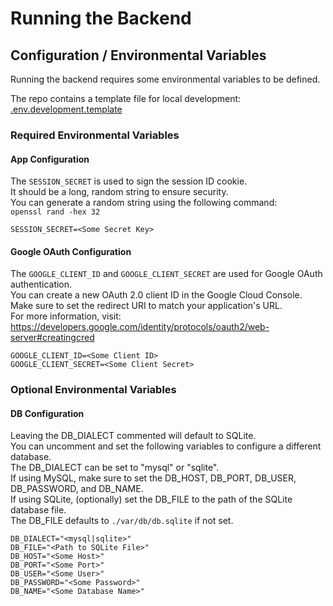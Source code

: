 # Running the Backend

## Configuration / Environmental Variables

Running the backend requires some environmental variables to be defined.

The repo contains a template file for local development: [.env.development.template](./.env.development.template)

### Required Environmental Variables

#### App Configuration

The `SESSION_SECRET` is used to sign the session ID cookie.  
It should be a long, random string to ensure security.  
You can generate a random string using the following command:  
`openssl rand -hex 32`

`SESSION_SECRET=<Some Secret Key>`

#### Google OAuth Configuration

The `GOOGLE_CLIENT_ID` and `GOOGLE_CLIENT_SECRET` are used for Google OAuth authentication.  
You can create a new OAuth 2.0 client ID in the Google Cloud Console.  
Make sure to set the redirect URI to match your application's URL.  
For more information, visit:  
https://developers.google.com/identity/protocols/oauth2/web-server#creatingcred

```
GOOGLE_CLIENT_ID=<Some Client ID>
GOOGLE_CLIENT_SECRET=<Some Client Secret>
```

### Optional Environmental Variables

#### DB Configuration

Leaving the DB_DIALECT commented will default to SQLite.  
You can uncomment and set the following variables to configure a different database.  
The DB_DIALECT can be set to "mysql" or "sqlite".  
If using MySQL, make sure to set the DB_HOST, DB_PORT, DB_USER, DB_PASSWORD, and DB_NAME.  
If using SQLite, (optionally) set the DB_FILE to the path of the SQLite database file.  
The DB_FILE defaults to `./var/db/db.sqlite` if not set.

```
DB_DIALECT="<mysql|sqlite>"
DB_FILE="<Path to SQLite File>"
DB_HOST="<Some Host>"
DB_PORT="<Some Port>"
DB_USER="<Some User>"
DB_PASSWORD="<Some Password>"
DB_NAME="<Some Database Name>"
```
